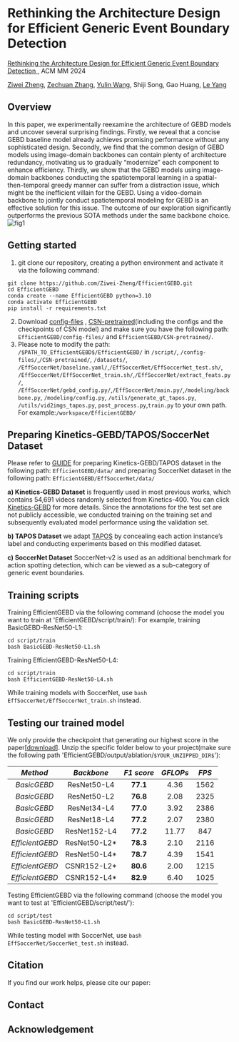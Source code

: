 # Rethinking the Architecture Design for Efficient Generic Event  Boundary Detection
[Rethinking the Architecture Design for Efficient Generic Event Boundary Detection  ](https://openreview.net/forum?id=sA2a5a5O4g&referrer=%5Bthe%20profile%20of%20Zechuan%20Zhang%5D(%2Fprofile%3Fid%3D~Zechuan_Zhang2)) , ACM MM 2024

[Ziwei Zheng](https://github.com/Ziwei-Zheng?tab=repositories), [Zechuan Zhang](https://github.com/zechuan2024), [Yulin Wang](https://github.com/blackfeather-wang), Shiji Song, Gao Huang, [Le Yang](https://github.com/yangle15)
## Overview
In this paper, we experimentally reexamine the architecture of GEBD models and uncover several surprising findings. Firstly, we reveal that a concise GEBD baseline model already achieves promising performance without any sophisticated design. Secondly, we find that the common design of GEBD models using image-domain backbones can contain plenty of architecture redundancy, motivating us to gradually “modernize” each component to enhance efficiency. Thirdly, we show that the GEBD models using image-domain backbones conducting the spatiotemporal learning in a spatial-then-temporal greedy manner can suffer from a distraction issue, which might be the inefficient villain for the GEBD. Using a video-domain backbone to jointly conduct spatiotemporal modeling for GEBD is an effective solution for this issue. 
The outcome of our exploration significantly outperforms the previous SOTA methods under the same backbone choice. 
![fig1](https://github.com/Ziwei-Zheng/EfficientGEBD/images/fig1.jpg)
## Getting started

1. git clone our repository, creating a python environment and activate it via the following command:
```
git clone https://github.com/Ziwei-Zheng/EfficientGEBD.git
cd EfficientGEBD
conda create --name EfficientGEBD python=3.10
conda activate EfficientGEBD
pip install -r requirements.txt
```
2. Download [config-files](https://drive.google.com/drive/folders/1B4gEWTVG3JR2KhLN4i7qZ2XM6e_Wx3Fh?usp=drive_link) , [CSN-pretrained](https://drive.google.com/drive/folders/1iaLFYMhwMEu3iaZK8aMAER572QcI7e-z?usp=drive_link)(including the configs and the checkpoints of CSN model) and make sure you have the following path: `EfficientGEBD/config-files/` and `EfficientGEBD/CSN-pretrained/`.
3. Please note to modify the path: `/$PATH_TO_EfficientGEBD$/EfficientGEBD/` in 
`/script/`, `/config-files/`,`/CSN-pretrained/`, `/datasets/`, `/EffSoccerNet/baseline.yaml/`,`/EffSoccerNet/EffSoccerNet_test.sh/`,
`/EffSoccerNet/EffSoccerNet_train.sh/`,`/EffSoccerNet/extract_feats.py/`,
`/EffSoccerNet/gebd_config.py/`,`/EffSoccerNet/main.py/`,`/modeling/backbone.py`, `/modeling/config.py`,  `/utils/generate_gt_tapos.py`, `/utils/vid2imgs_tapos.py`, `post_process.py`,`train.py` to your own path.
For example:`/workspace/EfficientGEBD/`

## Preparing Kinetics-GEBD/TAPOS/SoccerNet Dataset
Please refer to [GUIDE](https://github.com/zechuan2024/EffGEBD/blob/master/data/GUIDE.md) for preparing Kinetics-GEBD/TAPOS dataset in the following path:
`EfficientGEBD/data/`
and preparing SoccerNet dataset in the following path:
`EfficientGEBD/EffSoccerNet/data/`

**a) Kinetics-GEBD Dataset** is frequently used in most previous works, which contains 54,691 videos randomly selected from Kinetics-400. You can click [Kinetics-GEBD](https://github.com/StanLei52/GEBD) for more details. Since the annotations for the test set are not publicly accessible, we conducted training on the training set and subsequently evaluated model performance using the validation set.

**b) TAPOS Dataset** 
 we adapt [TAPOS](https://sdolivia.github.io/TAPOS/) by concealing each action instance’s label and conducting experiments based on this modified dataset.

**c) SoccerNet Dataset** 
SoccerNet-v2 is used as an additional benchmark for action spotting detection, which can be viewed as a sub-category of generic event boundaries.


## Training scripts

Training EfficientGEBD via the following command (choose the model you want to train at 'EfficientGEBD/script/train/):
For example, training BasicGEBD-ResNet50-L1:
```
cd script/train
bash BasicGEBD-ResNet50-L1.sh
```
Training EfficientGEBD-ResNet50-L4:

```
cd script/train
bash EfficientGEBD-ResNet50-L4.sh
```
While training models with SoccerNet, use `bash EffSoccerNet/EffSoccerNet_train.sh` instead.

## Testing our trained model

We only provide the checkpoint that generating our highest score in the paper[[download](https://drive.google.com/file/d/1S4M-xnKpjWFGBimcRYzlEDFhDsWQWF_-/view?usp=drive_link)]. Unzip the specific folder below to your project(make sure the following path 'EfficientGEBD/output/ablation/`$YOUR_UNZIPPED_DIR$`'):

| _Method_| _Backbone_  | _F1 score_ | _GFLOPs_ | _FPS_ |
| :----: | :----: | :----: | :----: | :----: |
|  _BasicGEBD_ | ResNet50-L4  | **77.1** | 4.36 | 1562 |
| _BasicGEBD_  | ResNet50-L2  | **76.8** | 2.08 | 2325 |
| _BasicGEBD_  | ResNet34-L4  | **77.0** | 3.92 | 2386 |
| _BasicGEBD_  | ResNet18-L4  | **77.2** | 2.07 |2380  |
| _BasicGEBD_  | ResNet152-L4  | **77.2** | 11.77| 847 |
| _EfficientGEBD_  | ResNet50-L2*  | **78.3** | 2.10 | 2116 |
| _EfficientGEBD_  | ResNet50-L4*  | **78.7** | 4.39 |1541  |
| _EfficientGEBD_  | CSNR152-L2* | **80.6** | 2.00 | 1215 | 
| _EfficientGEBD_  | CSNR152-L4* | **82.9** | 6.40 | 1025 |


Testing EfficientGEBD via the following command (choose the model you want to test at 'EfficientGEBD/script/test/'):
```
cd script/test
bash BasicGEBD-ResNet50-L1.sh
```

While testing model with SoccerNet, use `bash EffSoccerNet/SoccerNet_test.sh` instead.

## Citation

If you find our work helps, please cite our paper:

## Contact



## Acknowledgement
